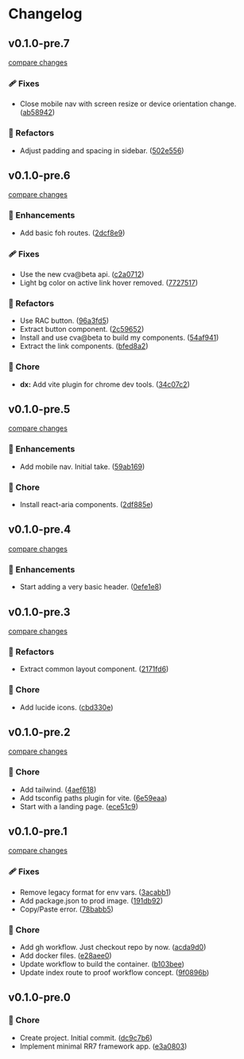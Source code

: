# Changelog


## v0.1.0-pre.7

[compare changes](https://github.com/haus23/tipprunde/compare/v0.1.0-pre.6...v0.1.0-pre.7)

### 🩹 Fixes

- Close mobile nav with screen resize or device orientation change. ([ab58942](https://github.com/haus23/tipprunde/commit/ab58942))

### 💅 Refactors

- Adjust padding and spacing in sidebar. ([502e556](https://github.com/haus23/tipprunde/commit/502e556))

## v0.1.0-pre.6

[compare changes](https://github.com/haus23/tipprunde/compare/v0.1.0-pre.5...v0.1.0-pre.6)

### 🚀 Enhancements

- Add basic foh routes. ([2dcf8e9](https://github.com/haus23/tipprunde/commit/2dcf8e9))

### 🩹 Fixes

- Use the new cva@beta api. ([c2a0712](https://github.com/haus23/tipprunde/commit/c2a0712))
- Light bg color on active link hover removed. ([7727517](https://github.com/haus23/tipprunde/commit/7727517))

### 💅 Refactors

- Use RAC button. ([96a3fd5](https://github.com/haus23/tipprunde/commit/96a3fd5))
- Extract button component. ([2c59652](https://github.com/haus23/tipprunde/commit/2c59652))
- Install and use cva@beta to build my components. ([54af941](https://github.com/haus23/tipprunde/commit/54af941))
- Extract the link components. ([bfed8a2](https://github.com/haus23/tipprunde/commit/bfed8a2))

### 🏡 Chore

- **dx:** Add vite plugin for chrome dev tools. ([34c07c2](https://github.com/haus23/tipprunde/commit/34c07c2))

## v0.1.0-pre.5

[compare changes](https://github.com/haus23/tipprunde/compare/v0.1.0-pre.4...v0.1.0-pre.5)

### 🚀 Enhancements

- Add mobile nav. Initial take. ([59ab169](https://github.com/haus23/tipprunde/commit/59ab169))

### 🏡 Chore

- Install react-aria components. ([2df885e](https://github.com/haus23/tipprunde/commit/2df885e))

## v0.1.0-pre.4

[compare changes](https://github.com/haus23/tipprunde/compare/v0.1.0-pre.3...v0.1.0-pre.4)

### 🚀 Enhancements

- Start adding a very basic header. ([0efe1e8](https://github.com/haus23/tipprunde/commit/0efe1e8))

## v0.1.0-pre.3

[compare changes](https://github.com/haus23/tipprunde/compare/v0.1.0-pre.2...v0.1.0-pre.3)

### 💅 Refactors

- Extract common layout component. ([2171fd6](https://github.com/haus23/tipprunde/commit/2171fd6))

### 🏡 Chore

- Add lucide icons. ([cbd330e](https://github.com/haus23/tipprunde/commit/cbd330e))

## v0.1.0-pre.2

[compare changes](https://github.com/haus23/tipprunde/compare/v0.1.0-pre.1...v0.1.0-pre.2)

### 🏡 Chore

- Add tailwind. ([4aef618](https://github.com/haus23/tipprunde/commit/4aef618))
- Add tsconfig paths plugin for vite. ([6e59eaa](https://github.com/haus23/tipprunde/commit/6e59eaa))
- Start with a landing page. ([ece51c9](https://github.com/haus23/tipprunde/commit/ece51c9))

## v0.1.0-pre.1

[compare changes](https://github.com/haus23/tipprunde/compare/v0.1.0-pre.0...v0.1.0-pre.1)

### 🩹 Fixes

- Remove legacy format for env vars. ([3acabb1](https://github.com/haus23/tipprunde/commit/3acabb1))
- Add package.json to prod image. ([191db92](https://github.com/haus23/tipprunde/commit/191db92))
- Copy/Paste error. ([78babb5](https://github.com/haus23/tipprunde/commit/78babb5))

### 🏡 Chore

- Add gh workflow. Just checkout repo by now. ([acda9d0](https://github.com/haus23/tipprunde/commit/acda9d0))
- Add docker files. ([e28aee0](https://github.com/haus23/tipprunde/commit/e28aee0))
- Update workflow to build the container. ([b103bee](https://github.com/haus23/tipprunde/commit/b103bee))
- Update index route to proof workflow concept. ([9f0896b](https://github.com/haus23/tipprunde/commit/9f0896b))

## v0.1.0-pre.0


### 🏡 Chore

- Create project. Initial commit. ([dc9c7b6](https://github.com/haus23/tipprunde/commit/dc9c7b6))
- Implement minimal RR7 framework app. ([e3a0803](https://github.com/haus23/tipprunde/commit/e3a0803))

